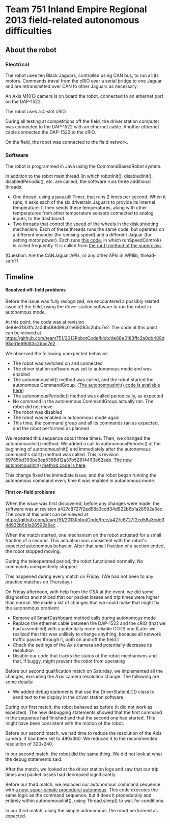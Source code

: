 # Team 751 Inland Empire Regional 2013 field-related autonomous difficulties #

## About the robot ##

### Electrical ###

The robot uses ten Black Jaguars, controlled using CAN bus, to run all its motors. Commands travel from the cRIO over a serial bridge to one Jaguar and are retransmitted over CAN to other Jaguars as necessary.

An Axis M1013 camera is on board the robot, connected to an ethernet port on the DAP-1522.

The robot uses a 4-slot cRIO.

During all testing at competitions off the field, the driver station computer was connected to the DAP-1522 with an ethernet cable. Another ethernet cable connected the DAP-1522 to the cRIO.

On the field, the robot was connected to the field network.

### Software ###

The robot is programmed in Java using the CommandBasedRobot system.

In addition to the robot main thread (in which robotInit(), disabledInit(), disabledPeriodic(), etc. are called), the software runs three additional threads:
* One thread, using a java.util.Timer, that runs 2 times per second. When it runs, it asks each of the six drivetrain Jaguars to provide its internal temperature. It then sends these temperatures, along with other temperatures from other temperature sensors connected to analog inputs, to the dashboard.
* Two threads that control the speed of the wheels in the disk shooting mechanism. Each of these threads runs the same code, but operates on a different encoder (for sensing speed) and a different Jaguar (for setting motor power). Each runs [this code](https://github.com/team751/2013RobotCode/blob/master/src/org/team751/speedcontrol/TakeBackHalfSpeedController.java), in which runSpeedControl() is called frequently. It is called from [the run() method of the superclass](https://github.com/team751/2013RobotCode/blob/master/src/org/team751/speedcontrol/ThreadedSpeedController.java#L73).

(Question: Are the CANJaguar APIs, or any other APIs in WPIlib, thread-safe?)


## Timeline ##

#### Resolved off-field problems ####

Before the issue was fully recognized, we encountered a possibly related issue off the field, using the driver station software to run the robot in autonomous mode.

At this point, the code was at revision de88e3183ffc2a0db489d98c61e69083c2bbc7e2. The code at this point can be viewed at https://github.com/team751/2013RobotCode/blob/de88e3183ffc2a0db489d98c61e69083c2bbc7e2 .

We observed the following unexpected behavior:
 * The robot was switched on and connected
 * The driver station software was set to autonomous mode and was enabled
 * The autonomousInit() method was called, and the robot started the autonomous CommandGroup. ([The autonomousInit() code is available here](https://github.com/team751/2013RobotCode/blob/de88e3183ffc2a0db489d98c61e69083c2bbc7e2/src/org/team751/Robot2013.java#L54))
 * The autonomousPeriodic() method was called periodically, as expected
 * No command in the autonomous CommandGroup actually ran. The robot did not move.
 * The robot was disabled
 * The robot was enabled in autonomous mode again
 * This time, the command group and all its commands ran as expected, and the robot performed as planned

We repeated this sequence about three times. Then, we changed the autonomousInit() method: We added a call to autonomousPeriodic() at the beginning of autonomousInit() and immediately after the autonomous command's start() method was called. This is revision 59785bd393ba9ea5366d12a37b52814493e62aeb. [The new autonomousInit() method code is here](https://github.com/team751/2013RobotCode/blob/59785bd393ba9ea5366d12a37b52814493e62aeb/src/org/team751/Robot2013.java#L57).

This change fixed the immediate issue, and the robot began running the autonomous command every time it was enabled in autonomous mode.


#### First on-field problems ####

When the issue was first discovered, before any changes were made, the software was at revision a427c8727f2ed58a3cdd34d922b6b1a26592a6ec. The code at this point can be viewed at https://github.com/team751/2013RobotCode/tree/a427c8727f2ed58a3cdd34d922b6b1a26592a6ec .

When the match started, one mechanism on the robot actuated for a small fraction of a second. This actuation was consistent with the robot's expected autonomous behavior. After that small fraction of a section ended, the robot stopped moving.

During the teleoperated period, the robot functioned normally. No commands unexpectedly stopped.

This happened during every match on Friday. (We had not been to any practice matches on Thursday.)

On Friday afternoon, with help from the CSA at the event, we did some diagnostics and noticed that our packet losses and trip times were higher than normal. We made a list of changes that we could make that might fix the autonomous problem:
 * Remove all SmartDashboard method calls during autonomous mode
 * Replace the ethernet cable between the DAP-1522 and the cRIO (that we had assembled) with a potentially more reliable COTS one
    (Later we realized that this was unlikely to change anything, because all network traffic passes through it, both on and off the field.)
 * Check the settings of the Axis camera and potentially decrease its resolution
 * Disable our code that tracks the status of the robot mechanisms and that, if buggy, might prevent the robot from operating

Before our second qualification match on Saturday, we implemented all the changes, excluding the Axis camera resolution change. The following are some details:
 * We added debug statements that use the DriverStationLCD class to send text to the display in the driver station software

During our first match, the robot behaved as before (it did not work as expected). The new debugging statements showed that the first command in the sequence had finished and that the second one had started. This might have been consistent with the motion of the robot.

Before our second match, we had time to reduce the resolution of the Axis camera. It had been set to 480x360. We reduced it to the recommended resolution of 320x240.

In our second match, the robot did the same thing. We did not look at what the debug statements said.

After the match, we looked at the driver station logs and saw that our trip times and packet losses had decreased significantly.

Before our third match, we replaced our autonomous command sequence with [a new, super-simple procedural autonmous](https://github.com/team751/2013RobotCode/blob/ca82817f40e3b0b0271eeb8c48971b952fab2121/src/org/team751/Robot2013.java#L144). This code executes the same logic as the command sequence, but it does it procedurally and entirely within autonomousInit(), using Thread.sleep() to wait for conditions.

In our third match, using the simple autonomous, the robot performed as expected.



